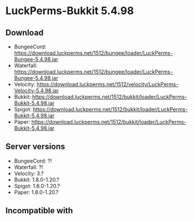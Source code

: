 # LuckPerms-Bukkit 5.4.98

## Download
- BungeeCord: https://download.luckperms.net/1512/bungee/loader/LuckPerms-Bungee-5.4.98.jar
- Waterfall: https://download.luckperms.net/1512/bungee/loader/LuckPerms-Bungee-5.4.98.jar
- Velocity: https://download.luckperms.net/1512/velocity/LuckPerms-Velocity-5.4.98.jar 
- Bukkit: https://download.luckperms.net/1512/bukkit/loader/LuckPerms-Bukkit-5.4.98.jar
- Spigot: https://download.luckperms.net/1512/bukkit/loader/LuckPerms-Bukkit-5.4.98.jar
- Paper: https://download.luckperms.net/1512/bukkit/loader/LuckPerms-Bukkit-5.4.98.jar

## Server versions
- BungeeCord: ?!
- Waterfall: ?!
- Velocity: 3.?
- Bukkit: 1.8.0-1.20.?
- Spigot: 1.8.0-1.20.?
- Paper: 1.8.0-1.20.?

## Incompatible with
